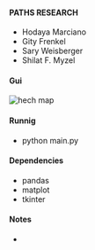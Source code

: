 #### PATHS RESEARCH

* Hodaya Marciano
* Gity Frenkel
* Sary Weisberger
* Shilat F. Myzel
#### Gui
![hech map](https://github.com/Elevationacademy/xt-paths-research-ella-sh-s-h-g/blob/master/image.png)


#### Runnig

* python main.py

#### Dependencies
* pandas
* matplot
* tkinter

#### Notes

*

